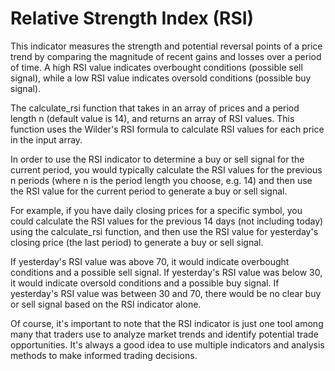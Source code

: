 # Relative Strength Index (RSI)
This indicator measures the strength and potential reversal points of a price trend by comparing the magnitude of recent gains and losses over a period of time. A high RSI value indicates overbought conditions (possible sell signal), while a low RSI value indicates oversold conditions (possible buy signal).


The calculate_rsi function that takes in an array of prices and a period length n (default value is 14), and returns an array of RSI values. This function uses the Wilder's RSI formula to calculate RSI values for each price in the input array.


In order to use the RSI indicator to determine a buy or sell signal for the current period, you would typically calculate the RSI values for the previous n periods (where n is the period length you choose, e.g. 14) and then use the RSI value for the current period to generate a buy or sell signal.

For example, if you have daily closing prices for a specific symbol, you could calculate the RSI values for the previous 14 days (not including today) using the calculate_rsi function, and then use the RSI value for yesterday's closing price (the last period) to generate a buy or sell signal.

If yesterday's RSI value was above 70, it would indicate overbought conditions and a possible sell signal. If yesterday's RSI value was below 30, it would indicate oversold conditions and a possible buy signal. If yesterday's RSI value was between 30 and 70, there would be no clear buy or sell signal based on the RSI indicator alone.

Of course, it's important to note that the RSI indicator is just one tool among many that traders use to analyze market trends and identify potential trade opportunities. It's always a good idea to use multiple indicators and analysis methods to make informed trading decisions.